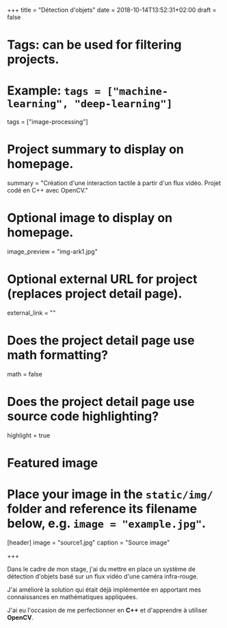 +++
title = "Détection d'objets"
date = 2018-10-14T13:52:31+02:00
draft = false

# Tags: can be used for filtering projects.
# Example: `tags = ["machine-learning", "deep-learning"]`
tags = ["image-processing"]

# Project summary to display on homepage.
summary = "Création d'une interaction tactile à partir d'un flux vidéo. Projet codé en C++ avec OpenCV."

# Optional image to display on homepage.
image_preview = "img-ark1.jpg"

# Optional external URL for project (replaces project detail page).
external_link = ""

# Does the project detail page use math formatting?
math = false

# Does the project detail page use source code highlighting?
highlight = true

# Featured image
# Place your image in the `static/img/` folder and reference its filename below, e.g. `image = "example.jpg"`.
[header]
image = "source1.jpg"
caption = "Source image"

+++

Dans le cadre de mon stage, j'ai du mettre en place un système de détection d'objets
basé sur un flux vidéo d'une caméra infra-rouge.

J'ai amélioré la solution qui était déjà implémentée en apportant
mes connaissances en mathématiques appliquées.

J'ai eu l'occasion de me perfectionner en **C++** et d'apprendre à utiliser
**OpenCV**.
